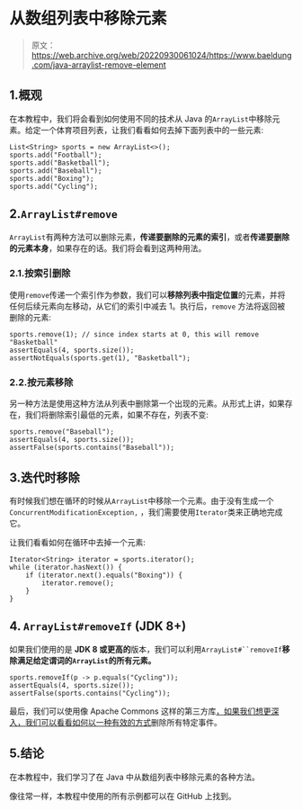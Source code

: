 # 从数组列表中移除元素

> 原文：<https://web.archive.org/web/20220930061024/https://www.baeldung.com/java-arraylist-remove-element>

## 1.概观

在本教程中，我们将会看到如何使用不同的技术从 Java 的`ArrayList`中移除元素。给定一个体育项目列表，让我们看看如何去掉下面列表中的一些元素:

```
List<String> sports = new ArrayList<>();
sports.add("Football");
sports.add("Basketball");
sports.add("Baseball");
sports.add("Boxing");
sports.add("Cycling");
```

## 2.`ArrayList#remove`

`ArrayList`有两种方法可以删除元素，**传递要删除的元素的索引**，或者**传递要删除的元素本身**，如果存在的话。我们将会看到这两种用法。

### 2.1.按索引删除

使用`remove`传递一个索引作为参数，我们可以**移除列表中指定位置**的元素，并将任何后续元素向左移动，从它们的索引中减去 1。执行后，`remove` 方法将返回被删除的元素:

```
sports.remove(1); // since index starts at 0, this will remove "Basketball"
assertEquals(4, sports.size());
assertNotEquals(sports.get(1), "Basketball");
```

### 2.2.按元素移除

另一种方法是使用这种方法从列表中删除第一个出现的元素。从形式上讲，如果存在，我们将删除索引最低的元素，如果不存在，列表不变:

```
sports.remove("Baseball");
assertEquals(4, sports.size());
assertFalse(sports.contains("Baseball"));
```

## 3.迭代时移除

有时候我们想在循环的时候从`ArrayList`中移除一个元素。由于没有生成一个`ConcurrentModificationException,` ，我们需要使用`Iterator`类来正确地完成它。

让我们看看如何在循环中去掉一个元素:

```
Iterator<String> iterator = sports.iterator();
while (iterator.hasNext()) {
    if (iterator.next().equals("Boxing")) {
        iterator.remove();
    }
}
```

## 4\. `ArrayList#removeIf` (JDK 8+)

如果我们使用的是 **JDK 8 或更高的**版本，我们可以利用`ArrayList#``removeIf`**移除满足给定谓词的`ArrayList`的所有元素。**

```
sports.removeIf(p -> p.equals("Cycling"));
assertEquals(4, sports.size());
assertFalse(sports.contains("Cycling"));
```

最后，我们可以使用像 Apache Commons 这样的第三方库[，如果我们想更深入，我们可以看看如何](/web/20221205191516/https://www.baeldung.com/java-array-remove-element)[以一种有效的方式](/web/20221205191516/https://www.baeldung.com/java-remove-value-from-list)删除所有特定事件。

## 5.结论

在本教程中，我们学习了在 Java 中从数组列表中移除元素的各种方法。

像往常一样，本教程中使用的所有示例都可以在 GitHub 上找到。
